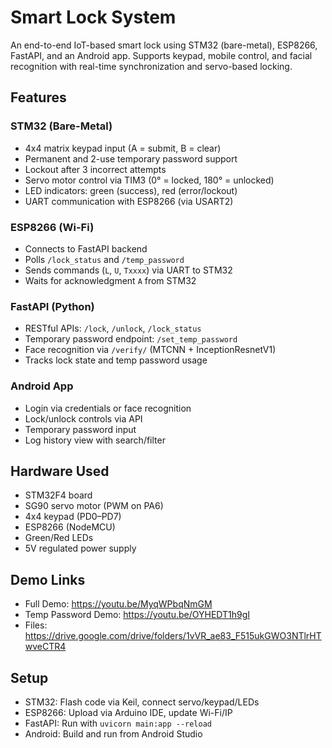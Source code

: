 # Smart Lock System

An end-to-end IoT-based smart lock using STM32 (bare-metal), ESP8266, FastAPI, and an Android app. Supports keypad, mobile control, and facial recognition with real-time synchronization and servo-based locking.

## Features

### STM32 (Bare-Metal)
- 4x4 matrix keypad input (A = submit, B = clear)
- Permanent and 2-use temporary password support
- Lockout after 3 incorrect attempts
- Servo motor control via TIM3 (0° = locked, 180° = unlocked)
- LED indicators: green (success), red (error/lockout)
- UART communication with ESP8266 (via USART2)

### ESP8266 (Wi-Fi)
- Connects to FastAPI backend
- Polls `/lock_status` and `/temp_password`
- Sends commands (`L`, `U`, `Txxxx`) via UART to STM32
- Waits for acknowledgment `A` from STM32

### FastAPI (Python)
- RESTful APIs: `/lock`, `/unlock`, `/lock_status`
- Temporary password endpoint: `/set_temp_password`
- Face recognition via `/verify/` (MTCNN + InceptionResnetV1)
- Tracks lock state and temp password usage

### Android App
- Login via credentials or face recognition
- Lock/unlock controls via API
- Temporary password input
- Log history view with search/filter

## Hardware Used
- STM32F4 board
- SG90 servo motor (PWM on PA6)
- 4x4 keypad (PD0–PD7)
- ESP8266 (NodeMCU)
- Green/Red LEDs
- 5V regulated power supply

## Demo Links
- Full Demo: https://youtu.be/MyqWPbqNmGM  
- Temp Password Demo: https://youtu.be/OYHEDT1h9gI  
- Files: https://drive.google.com/drive/folders/1vVR_ae83_F515ukGWO3NTlrHTwveCTR4

## Setup
- STM32: Flash code via Keil, connect servo/keypad/LEDs
- ESP8266: Upload via Arduino IDE, update Wi-Fi/IP
- FastAPI: Run with `uvicorn main:app --reload`
- Android: Build and run from Android Studio


